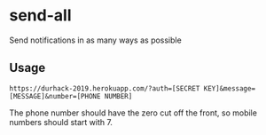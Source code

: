 # send-all
Send notifications in as many ways as possible

## Usage
```
https://durhack-2019.herokuapp.com/?auth=[SECRET KEY]&message=[MESSAGE]&number=[PHONE NUMBER]
```
The phone number should have the zero cut off the front, so mobile numbers should start with 7.
